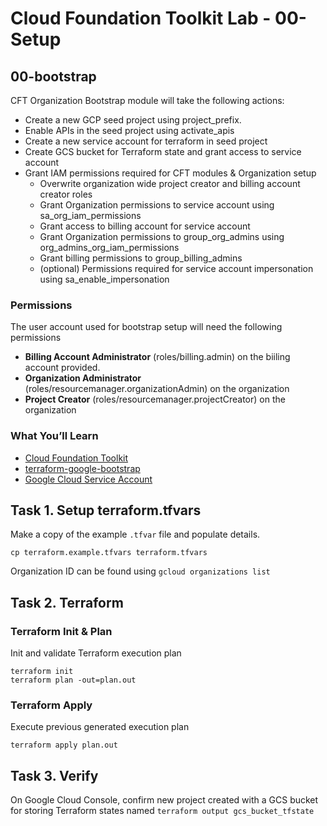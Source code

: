
# Cloud Foundation Toolkit Lab - 00-Setup

## 00-bootstrap

CFT Organization Bootstrap module will take the following actions:

* Create a new GCP seed project using project_prefix.
* Enable APIs in the seed project using activate_apis
* Create a new service account for terraform in seed project
* Create GCS bucket for Terraform state and grant access to service account
* Grant IAM permissions required for CFT modules & Organization setup
    * Overwrite organization wide project creator and billing account creator roles
    * Grant Organization permissions to service account using sa_org_iam_permissions
    * Grant access to billing account for service account
    * Grant Organization permissions to group_org_admins using org_admins_org_iam_permissions
    * Grant billing permissions to group_billing_admins
    * (optional) Permissions required for service account impersonation using sa_enable_impersonation

### Permissions

The user account used for bootstrap setup will need the following permissions
* **Billing Account Administrator** (roles/billing.admin) on the biiling account provided.
* **Organization Administrator** (roles/resourcemanager.organizationAdmin) on the organization
* **Project Creator** (roles/resourcemanager.projectCreator) on the organization

### What You’ll Learn

* [Cloud Foundation Toolkit](https://cloud.google.com/foundation-toolkit/)
* [terraform-google-bootstrap](https://github.com/terraform-google-modules/terraform-google-bootstrap)
* [Google Cloud Service Account](https://cloud.google.com/iam/docs/service-accounts)

## Task 1. Setup terraform.tfvars

Make a copy of the example `.tfvar` file and populate details.
```
cp terraform.example.tfvars terraform.tfvars
```

Organization ID can be found using
```gcloud organizations list```

## Task 2. Terraform

### Terraform Init & Plan

Init and validate Terraform execution plan

```
terraform init
terraform plan -out=plan.out
```

### Terraform Apply

Execute previous generated execution plan

```
terraform apply plan.out
```

## Task 3. Verify
On Google Cloud Console, confirm new project created with a GCS bucket for storing Terraform states named `terraform output gcs_bucket_tfstate`
